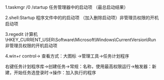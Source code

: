 1.taskmgr /0 /startup 任务管理器中的启动项 （最总启动结果）

2.shell:Startup  程序文件中的的启动项  （加入删除启动项）非管理员权限的开机启动项

3.regedit  计算机\HKEY_CURRENT_USER\Software\Microsoft\Windows\CurrentVersion\Run  非管理员权限的开机启动项

4.win+r control-> 查看方式：大图标 ->管理工具->任务计划程序 

右键任务计划程序库->创建任务->常规：名称，使用最高权限运行->触发器：新建，开始任务选登录时->操作：加入执行的程序